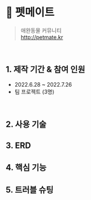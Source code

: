# :pushpin: 펫메이트
>애완동물 커뮤니티  
>http://petmate.kr 

</br>

## 1. 제작 기간 & 참여 인원
- 2022.6.28 ~ 2022.7.26
- 팀 프로젝트 (3명)

</br>

## 2. 사용 기술


## 3. ERD


## 4. 핵심 기능


## 5. 트러블 슈팅




